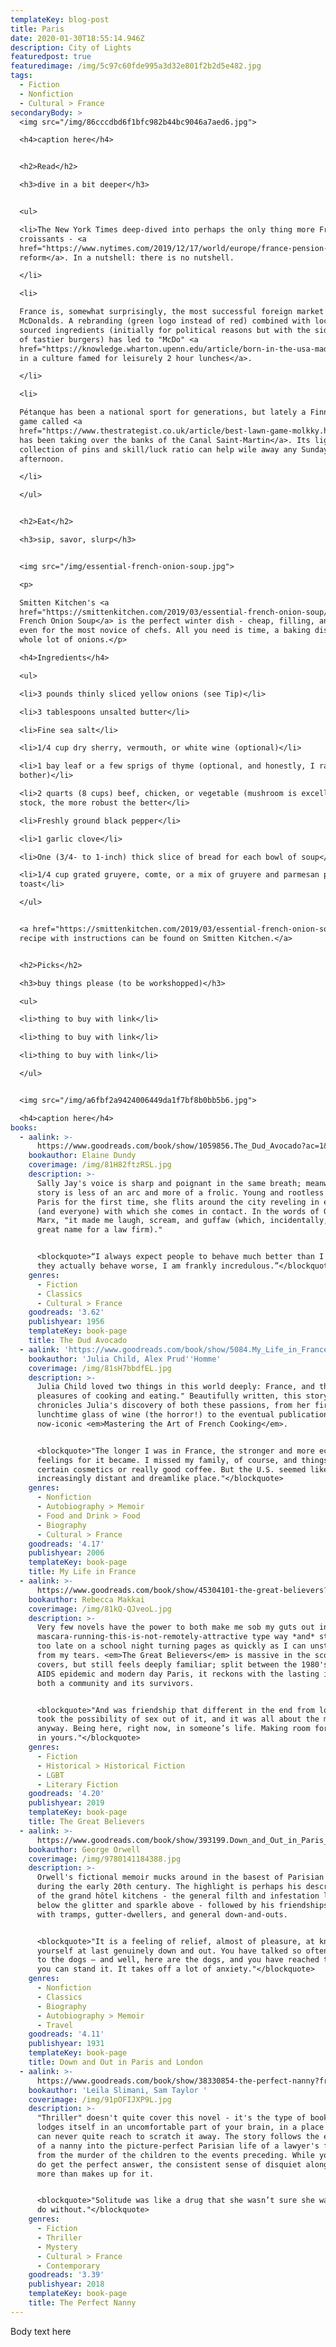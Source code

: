 ```yaml
---
templateKey: blog-post
title: Paris
date: 2020-01-30T18:55:14.946Z
description: City of Lights
featuredpost: true
featuredimage: /img/5c97c60fde995a3d32e801f2b2d5e482.jpg
tags:
  - Fiction
  - Nonfiction
  - Cultural > France
secondaryBody: >
  <img src="/img/86cccdbd6f1bfc982b44bc9046a7aed6.jpg">

  <h4>caption here</h4>


  <h2>Read</h2>

  <h3>dive in a bit deeper</h3>


  <ul>

  <li>The New York Times deep-dived into perhaps the only thing more French than
  croissants - <a
  href="https://www.nytimes.com/2019/12/17/world/europe/france-pension-protests.html?searchResultPosition=1">pension
  reform</a>. In a nutshell: there is no nutshell.

  </li>

  <li>

  France is, somewhat surprisingly, the most successful foreign market for
  McDonalds. A rebranding (green logo instead of red) combined with locally
  sourced ingredients (initially for political reasons but with the side effect
  of tastier burgers) has led to "McDo" <a
  href="https://knowledge.wharton.upenn.edu/article/born-in-the-usa-made-in-france-how-mcdonalds-succeeds-in-the-land-of-michelin-stars/">succeeding
  in a culture famed for leisurely 2 hour lunches</a>.

  </li>

  <li>

  Pétanque has been a national sport for generations, but lately a Finnish lawn
  game called <a
  href="https://www.thestrategist.co.uk/article/best-lawn-game-molkky.html#_ga=2.231272415.1787813150.1580728254-591319317.1578563949">Mölkky
  has been taking over the banks of the Canal Saint-Martin</a>. Its lightweight
  collection of pins and skill/luck ratio can help wile away any Sunday
  afternoon.

  </li>

  </ul>


  <h2>Eat</h2>

  <h3>sip, savor, slurp</h3>


  <img src="/img/essential-french-onion-soup.jpg">

  <p>

  Smitten Kitchen's <a
  href="https://smittenkitchen.com/2019/03/essential-french-onion-soup/">Essential
  French Onion Soup</a> is the perfect winter dish - cheap, filling, and simple
  even for the most novice of chefs. All you need is time, a baking dish, and a
  whole lot of onions.</p>

  <h4>Ingredients</h4>

  <ul>

  <li>3 pounds thinly sliced yellow onions (see Tip)</li>

  <li>3 tablespoons unsalted butter</li>

  <li>Fine sea salt</li>

  <li>1/4 cup dry sherry, vermouth, or white wine (optional)</li>

  <li>1 bay leaf or a few sprigs of thyme (optional, and honestly, I rarely
  bother)</li>

  <li>2 quarts (8 cups) beef, chicken, or vegetable (mushroom is excellent here)
  stock, the more robust the better</li>

  <li>Freshly ground black pepper</li>

  <li>1 garlic clove</li>

  <li>One (3/4- to 1-inch) thick slice of bread for each bowl of soup</li>

  <li>1/4 cup grated gruyere, comte, or a mix of gruyere and parmesan per
  toast</li>

  </ul>


  <a href="https://smittenkitchen.com/2019/03/essential-french-onion-soup/">Full
  recipe with instructions can be found on Smitten Kitchen.</a>


  <h2>Picks</h2>

  <h3>buy things please (to be workshopped)</h3>

  <ul>

  <li>thing to buy with link</li>

  <li>thing to buy with link</li>

  <li>thing to buy with link</li>

  </ul>


  <img src="/img/a6fbf2a9424006449da1f7bf8b0bb5b6.jpg">

  <h4>caption here</h4>
books:
  - aalink: >-
      https://www.goodreads.com/book/show/1059856.The_Dud_Avocado?ac=1&from_search=true&qid=S70zllFq10&rank=1
    bookauthor: Elaine Dundy
    coverimage: /img/81H82ftzRSL.jpg
    description: >-
      Sally Jay's voice is sharp and poignant in the same breath; meanwhile, the
      story is less of an arc and more of a frolic. Young and rootless and in
      Paris for the first time, she flits around the city reveling in everything
      (and everyone) with which she comes in contact. In the words of Groucho
      Marx, "it made me laugh, scream, and guffaw (which, incidentally, is a
      great name for a law firm)."


      <blockquote>“I always expect people to behave much better than I do. When
      they actually behave worse, I am frankly incredulous.”</blockquote>
    genres:
      - Fiction
      - Classics
      - Cultural > France
    goodreads: '3.62'
    publishyear: 1956
    templateKey: book-page
    title: The Dud Avocado
  - aalink: 'https://www.goodreads.com/book/show/5084.My_Life_in_France'
    bookauthor: 'Julia Child, Alex Prud''Homme'
    coverimage: /img/81sH7bbdfEL.jpg
    description: >-
      Julia Child loved two things in this world deeply: France, and the "many
      pleasures of cooking and eating." Beautifully written, this story
      chronicles Julia's discovery of both these passions, from her first
      lunchtime glass of wine (the horror!) to the eventual publication of her
      now-iconic <em>Mastering the Art of French Cooking</em>.


      <blockquote>"The longer I was in France, the stronger and more ecstatic my
      feelings for it became. I missed my family, of course, and things like
      certain cosmetics or really good coffee. But the U.S. seemed like an
      increasingly distant and dreamlike place."</blockquote>
    genres:
      - Nonfiction
      - Autobiography > Memoir
      - Food and Drink > Food
      - Biography
      - Cultural > France
    goodreads: '4.17'
    publishyear: 2006
    templateKey: book-page
    title: My Life in France
  - aalink: >-
      https://www.goodreads.com/book/show/45304101-the-great-believers?from_choice=false&from_home_module=false
    bookauthor: Rebecca Makkai
    coverimage: /img/81kQ-QJveoL.jpg
    description: >-
      Very few novels have the power to both make me sob my guts out in a
      mascara-running-this-is-not-remotely-attractive type way *and* stay up far
      too late on a school night turning pages as quickly as I can unstick them
      from my tears. <em>The Great Believers</em> is massive in the scope it
      covers, but still feels deeply familiar; split between the 1980's Chicago
      AIDS epidemic and modern day Paris, it reckons with the lasting impact on
      both a community and its survivors.


      <blockquote>"And was friendship that different in the end from love? You
      took the possibility of sex out of it, and it was all about the moment
      anyway. Being here, right now, in someone’s life. Making room for someone
      in yours."</blockquote>
    genres:
      - Fiction
      - Historical > Historical Fiction
      - LGBT
      - Literary Fiction
    goodreads: '4.20'
    publishyear: 2019
    templateKey: book-page
    title: The Great Believers
  - aalink: >-
      https://www.goodreads.com/book/show/393199.Down_and_Out_in_Paris_and_London
    bookauthor: George Orwell
    coverimage: /img/9780141184388.jpg
    description: >-
      Orwell's fictional memoir mucks around in the basest of Parisian society
      during the early 20th century. The highlight is perhaps his descriptions
      of the grand hôtel kitchens - the general filth and infestation lying just
      below the glitter and sparkle above - followed by his friendships formed
      with tramps, gutter-dwellers, and general down-and-outs.


      <blockquote>"It is a feeling of relief, almost of pleasure, at knowing
      yourself at last genuinely down and out. You have talked so often of going
      to the dogs — and well, here are the dogs, and you have reached them, and
      you can stand it. It takes off a lot of anxiety."</blockquote>
    genres:
      - Nonfiction
      - Classics
      - Biography
      - Autobiography > Memoir
      - Travel
    goodreads: '4.11'
    publishyear: 1931
    templateKey: book-page
    title: Down and Out in Paris and London
  - aalink: >-
      https://www.goodreads.com/book/show/38330854-the-perfect-nanny?from_choice=false&from_home_module=false
    bookauthor: 'Leïla Slimani, Sam Taylor '
    coverimage: /img/91pOFIJXP9L.jpg
    description: >-
      "Thriller" doesn't quite cover this novel - it's the type of book that
      lodges itself in an uncomfortable part of your brain, in a place where you
      can never quite reach to scratch it away. The story follows the embedding
      of a nanny into the picture-perfect Parisian life of a lawyer's family,
      from the murder of the children to the events preceding. While you never
      do get the perfect answer, the consistent sense of disquiet along the way
      more than makes up for it.


      <blockquote>"Solitude was like a drug that she wasn’t sure she wanted to
      do without."</blockquote>
    genres:
      - Fiction
      - Thriller
      - Mystery
      - Cultural > France
      - Contemporary
    goodreads: '3.39'
    publishyear: 2018
    templateKey: book-page
    title: The Perfect Nanny
---
```

Body text here
